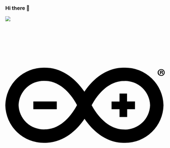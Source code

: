 ### Hi there 👋

<!--
**jae-hwan-kim/jae-hwan-kim** is a ✨ _special_ ✨ repository because its `README.md` (this file) appears on your GitHub profile.

Here are some ideas to get you started:

- 🔭 I’m currently working on ...
- 🌱 I’m currently learning ...
- 👯 I’m looking to collaborate on ...
- 🤔 I’m looking for help with ...
- 💬 Ask me about ...
- 📫 How to reach me: ...
- 😄 Pronouns: ...
- ⚡ Fun fact: ...
-->

<img src="https://img.shields.io/badge/Arduino-3DDC84?style=flat-square&logo=Arduino&logoColor=#00979D"/>

<svg role="img" viewBox="0 0 24 24" xmlns="http://www.w3.org/2000/svg"><title>Arduino</title><path d="M23.82 12a5.78 5.78 0 0 0-5.88-5.67c-.29 0-.6.02-.9.05-2.52.37-4.2 2.18-5.13 3.57-.95-1.39-2.64-3.2-5.14-3.57-.3-.03-.6-.05-.9-.05A5.78 5.78 0 0 0 0 12a5.78 5.78 0 0 0 5.87 5.67c.3 0 .6-.02.92-.06 2.52-.36 4.2-2.17 5.14-3.56.95 1.39 2.63 3.2 5.14 3.57.31.03.6.05.91.05A5.78 5.78 0 0 0 23.82 12zM6.48 15.6c-.2.04-.43.04-.63.04A3.77 3.77 0 0 1 2 11.98a3.78 3.78 0 0 1 3.86-3.66c.2 0 .42.02.63.04 2.37.35 3.82 2.67 4.31 3.62-.5.95-1.95 3.3-4.31 3.62zM13 12c.49-.93 1.94-3.27 4.31-3.62.2-.04.42-.04.62-.04A3.76 3.76 0 0 1 21.8 12a3.78 3.78 0 0 1-3.86 3.66c-.2 0-.42-.02-.62-.04-2.36-.35-3.82-2.69-4.31-3.62zm-8.79.59h3.54v-1.16H4.22v1.16zm14.13 0h1.19v-1.16h-1.2v-1.19H17.2v1.2H16v1.15h1.2v1.18h1.15V12.6zM24 7.06c0 .3-.22.51-.53.51a.51.51 0 0 1-.53-.5c0-.28.24-.52.53-.52.31 0 .53.22.53.51zm-.91 0c0 .22.16.4.4.4.22 0 .38-.18.38-.4s-.16-.4-.38-.4c-.24-.02-.4.16-.4.4zm.3.26h-.1V6.8l.2-.01c.09 0 .14.01.18.03.04.02.06.06.06.11 0 .06-.04.1-.11.11.05.02.07.06.09.13l.03.13h-.12c-.02-.02-.02-.07-.04-.13-.02-.05-.04-.07-.11-.07h-.05l-.02.22zm.02-.3h.06c.07 0 .1-.01.1-.07 0-.05-.03-.07-.1-.07h-.07v.14h.01z"/></svg>
